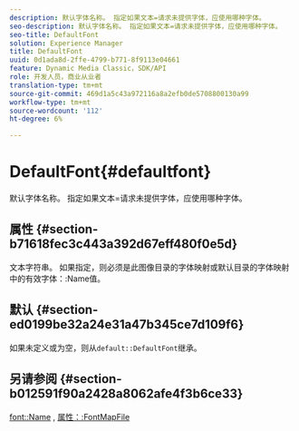 ```yaml
---
description: 默认字体名称。 指定如果文本=请求未提供字体，应使用哪种字体。
seo-description: 默认字体名称。 指定如果文本=请求未提供字体，应使用哪种字体。
seo-title: DefaultFont
solution: Experience Manager
title: DefaultFont
uuid: 0d1ada8d-2ffe-4799-b771-8f9113e04661
feature: Dynamic Media Classic，SDK/API
role: 开发人员，商业从业者
translation-type: tm+mt
source-git-commit: 469d1a5c43a972116a8a2efb0de5708800130a99
workflow-type: tm+mt
source-wordcount: '112'
ht-degree: 6%

---
```



# DefaultFont{#defaultfont}

默认字体名称。 指定如果文本=请求未提供字体，应使用哪种字体。

## 属性 {#section-b71618fec3c443a392d67eff480f0e5d}

文本字符串。 如果指定，则必须是此图像目录的字体映射或默认目录的字体映射中的有效字体：:Name值。

## 默认 {#section-ed0199be32a24e31a47b345ce7d109f6}

如果未定义或为空，则从`default::DefaultFont`继承。

## 另请参阅 {#section-b012591f90a2428a8062afe4f3b6ce33}

[font::Name](../../../../../is-api/image-catalog/image-serving-api-ref/c-image-catalog-reference/c-font-map-reference/r-name-font.md#reference-c55889877dc54aabb60734dcde86ee76) , [属性：:FontMapFile](../../../../../is-api/image-catalog/image-serving-api-ref/c-image-catalog-reference/c-attributes-reference/r-fontmapfile.md#reference-22e077d4595b45b6a6e549b8499ecb76)
